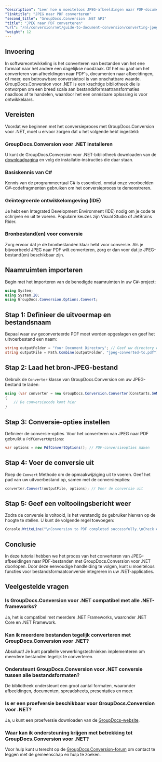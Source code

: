 ```yaml
---
"description": "Leer hoe u moeiteloos JPEG-afbeeldingen naar PDF-documenten converteert met GroupDocs.Conversion voor .NET. Deze uitgebreide handleiding leidt u door de vereisten en essentiële codefragmenten."
"linktitle": "JPEG naar PDF converteren"
"second_title": "GroupDocs.Conversion .NET API"
"title": "JPEG naar PDF converteren"
"url": "/nl/conversion/net/guide-to-document-conversion/converting-jpeg-to-pdf/"
"weight": 12
---
```


## Invoering

In softwareontwikkeling is het converteren van bestanden van het ene formaat naar het andere een dagelijkse noodzaak. Of het nu gaat om het converteren van afbeeldingen naar PDF's, documenten naar afbeeldingen, of meer, een betrouwbare conversietool is van onschatbare waarde. GroupDocs.Conversion voor .NET is een krachtige bibliotheek die is ontworpen om een breed scala aan bestandsformaattransformaties naadloos af te handelen, waardoor het een onmisbare oplossing is voor ontwikkelaars.

## Vereisten
Voordat we beginnen met het conversieproces met GroupDocs.Conversion voor .NET, moet u ervoor zorgen dat u het volgende hebt ingesteld:

### GroupDocs.Conversion voor .NET installeren
U kunt de GroupDocs.Conversion voor .NET-bibliotheek downloaden van de [downloadpagina](https://releases.groupdocs.com/conversion/net/) en volg de installatie-instructies die daar staan.

### Basiskennis van C#
Kennis van de programmeertaal C# is essentieel, omdat onze voorbeelden C#-codefragmenten gebruiken om het conversieproces te demonstreren.

### Geïntegreerde ontwikkelomgeving (IDE)
Je hebt een Integrated Development Environment (IDE) nodig om je code te schrijven en uit te voeren. Populaire keuzes zijn Visual Studio of JetBrains Rider.

### Bronbestand(en) voor conversie
Zorg ervoor dat je de bronbestanden klaar hebt voor conversie. Als je bijvoorbeeld JPEG naar PDF wilt converteren, zorg er dan voor dat je JPEG-bestand(en) beschikbaar zijn.

## Naamruimten importeren
Begin met het importeren van de benodigde naamruimten in uw C#-project:

```csharp
using System;
using System.IO;
using GroupDocs.Conversion.Options.Convert;
```

## Stap 1: Definieer de uitvoermap en bestandsnaam
Bepaal waar uw geconverteerde PDF moet worden opgeslagen en geef het uitvoerbestand een naam:

```csharp
string outputFolder = "Your Document Directory"; // Geef uw directory op
string outputFile = Path.Combine(outputFolder, "jpeg-converted-to.pdf"); // Stel de naam van het uitvoerbestand in
```

## Stap 2: Laad het bron-JPEG-bestand
Gebruik de `Converter` klasse van GroupDocs.Conversion om uw JPEG-bestand te laden:

```csharp
using (var converter = new GroupDocs.Conversion.Converter(Constants.SAMPLE_JPEG))
{
    // De conversiecode komt hier
}
```

## Stap 3: Conversie-opties instellen
Definieer de conversie-opties. Voor het converteren van JPEG naar PDF gebruikt u `PdfConvertOptions`:

```csharp
var options = new PdfConvertOptions(); // PDF-conversieopties maken
```

## Stap 4: Voer de conversie uit
Roep de `Convert` Methode om de opmaakwijziging uit te voeren. Geef het pad van uw uitvoerbestand op, samen met de conversieopties:

```csharp
converter.Convert(outputFile, options); // Voer de conversie uit
```

## Stap 5: Geef een voltooiingsbericht weer
Zodra de conversie is voltooid, is het verstandig de gebruiker hiervan op de hoogte te stellen. U kunt de volgende regel toevoegen:

```csharp
Console.WriteLine("\nConversion to PDF completed successfully.\nCheck output in {0}", outputFolder);
```

## Conclusie
In deze tutorial hebben we het proces van het converteren van JPEG-afbeeldingen naar PDF-bestanden met GroupDocs.Conversion voor .NET doorlopen. Door deze eenvoudige handleiding te volgen, kunt u moeiteloos functies voor bestandsformaatconversie integreren in uw .NET-applicaties.

## Veelgestelde vragen

### Is GroupDocs.Conversion voor .NET compatibel met alle .NET-frameworks?
Ja, het is compatibel met meerdere .NET Frameworks, waaronder .NET Core en .NET Framework.

### Kan ik meerdere bestanden tegelijk converteren met GroupDocs.Conversion voor .NET?
Absoluut! Je kunt parallelle verwerkingstechnieken implementeren om meerdere bestanden tegelijk te converteren.

### Ondersteunt GroupDocs.Conversion voor .NET conversie tussen alle bestandsformaten?
De bibliotheek ondersteunt een groot aantal formaten, waaronder afbeeldingen, documenten, spreadsheets, presentaties en meer.

### Is er een proefversie beschikbaar voor GroupDocs.Conversion voor .NET?
Ja, u kunt een proefversie downloaden van de [GroupDocs-website](https://releases.groupdocs.com/).

### Waar kan ik ondersteuning krijgen met betrekking tot GroupDocs.Conversion voor .NET?
Voor hulp kunt u terecht op de [GroupDocs.Conversion-forum](https://forum.groupdocs.com/c/conversion/11) om contact te leggen met de gemeenschap en hulp te zoeken.